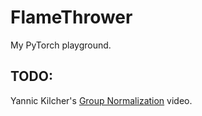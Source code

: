 # FlameThrower
My PyTorch playground.


## TODO:

Yannic Kilcher's [Group Normalization](https://www.youtube.com/watch?v=l_3zj6HeWUE) video.

